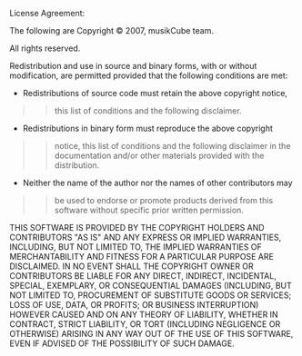 License Agreement:

The following are Copyright © 2007, musikCube team.

All rights reserved.

Redistribution and use in source and binary forms, with or without
modification, are permitted provided that the following conditions are met:

  * Redistributions of source code must retain the above copyright notice,
> > this list of conditions and the following disclaimer.

  * Redistributions in binary form must reproduce the above copyright
> > notice, this list of conditions and the following disclaimer in the
> > documentation and/or other materials provided with the distribution.

  * Neither the name of the author nor the names of other contributors may
> > be used to endorse or promote products derived from this software
> > without specific prior written permission.

THIS SOFTWARE IS PROVIDED BY THE COPYRIGHT HOLDERS AND CONTRIBUTORS "AS IS"
AND ANY EXPRESS OR IMPLIED WARRANTIES, INCLUDING, BUT NOT LIMITED TO, THE
IMPLIED WARRANTIES OF MERCHANTABILITY AND FITNESS FOR A PARTICULAR PURPOSE
ARE DISCLAIMED. IN NO EVENT SHALL THE COPYRIGHT OWNER OR CONTRIBUTORS BE
LIABLE FOR ANY DIRECT, INDIRECT, INCIDENTAL, SPECIAL, EXEMPLARY, OR
CONSEQUENTIAL DAMAGES (INCLUDING, BUT NOT LIMITED TO, PROCUREMENT OF
SUBSTITUTE GOODS OR SERVICES; LOSS OF USE, DATA, OR PROFITS; OR BUSINESS
INTERRUPTION) HOWEVER CAUSED AND ON ANY THEORY OF LIABILITY, WHETHER IN
CONTRACT, STRICT LIABILITY, OR TORT (INCLUDING NEGLIGENCE OR OTHERWISE)
ARISING IN ANY WAY OUT OF THE USE OF THIS SOFTWARE, EVEN IF ADVISED OF THE
POSSIBILITY OF SUCH DAMAGE.